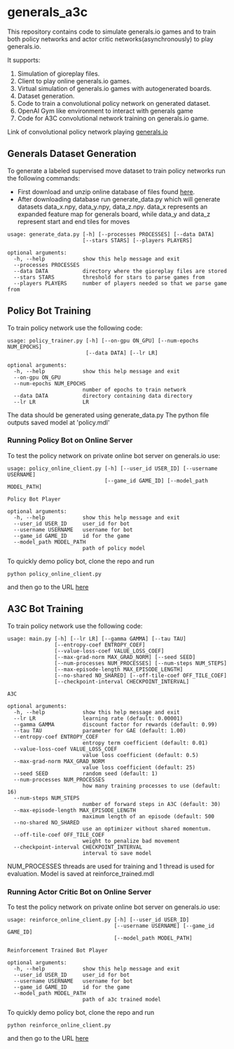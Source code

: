 # generals_a3c
This repository contains code to simulate generals.io games and to train both policy networks
and actor critic networks(asynchronously) to play generals.io.

It supports:
1. Simulation of gioreplay files.
2. Client to play online generals.io games.
3. Virtual simulation of generals.io games with autogenerated boards.
4. Dataset generation.
5. Code to train a convolutional policy network on generated dataset.
6. OpenAI Gym like environment to interact with generals game
7. Code for A3C convolutional network training on generals.io game. 

Link of convolutional policy network playing [generals.io](http://bot.generals.io/replays/Be0wkw2t-)

## Generals Dataset Generation

To generate a labeled supervised move dataset to train policy networks run the following commands:

* First download and unzip online database of files found [here](http://dev.generals.io/replays).
* After downloading database run generate_data.py which will generate datasets data_x.npy, data_y.npy, data_z.npy. data_x represents an expanded feature map for generals board, while data_y and data_z represent start and end tiles for moves
```
usage: generate_data.py [-h] [--processes PROCESSES] [--data DATA]
                        [--stars STARS] [--players PLAYERS]

optional arguments:
  -h, --help            show this help message and exit
  --processes PROCESSES
  --data DATA           directory where the gioreplay files are stored
  --stars STARS         threshold for stars to parse games from
  --players PLAYERS     number of players needed so that we parse game from
```

## Policy Bot Training 

To train policy network use the following code:
```
usage: policy_trainer.py [-h] [--on-gpu ON_GPU] [--num-epochs NUM_EPOCHS]
                         [--data DATA] [--lr LR]

optional arguments:
  -h, --help            show this help message and exit
  --on-gpu ON_GPU
  --num-epochs NUM_EPOCHS
                        number of epochs to train network
  --data DATA           directory containing data directory
  --lr LR               LR
```

The data should be generated using generate_data.py
The python file outputs saved model at 'policy.mdl'

### Running Policy Bot on Online Server

To test the policy network on private online bot server on generals.io use:
```
usage: policy_online_client.py [-h] [--user_id USER_ID] [--username USERNAME]
                               [--game_id GAME_ID] [--model_path MODEL_PATH]

Policy Bot Player

optional arguments:
  -h, --help            show this help message and exit
  --user_id USER_ID     user_id for bot
  --username USERNAME   username for bot
  --game_id GAME_ID     id for the game
  --model_path MODEL_PATH
                        path of policy model
```

To quickly demo policy bot, clone the repo and run 
```
python policy_online_client.py
```
and then go to the URL [here](http://bot.generals.io/games/viz0)

## A3C Bot Training 

To train policy network use the following code:
```
usage: main.py [-h] [--lr LR] [--gamma GAMMA] [--tau TAU]
               [--entropy-coef ENTROPY_COEF]
               [--value-loss-coef VALUE_LOSS_COEF]
               [--max-grad-norm MAX_GRAD_NORM] [--seed SEED]
               [--num-processes NUM_PROCESSES] [--num-steps NUM_STEPS]
               [--max-episode-length MAX_EPISODE_LENGTH]
               [--no-shared NO_SHARED] [--off-tile-coef OFF_TILE_COEF]
               [--checkpoint-interval CHECKPOINT_INTERVAL]

A3C

optional arguments:
  -h, --help            show this help message and exit
  --lr LR               learning rate (default: 0.00001)
  --gamma GAMMA         discount factor for rewards (default: 0.99)
  --tau TAU             parameter for GAE (default: 1.00)
  --entropy-coef ENTROPY_COEF
                        entropy term coefficient (default: 0.01)
  --value-loss-coef VALUE_LOSS_COEF
                        value loss coefficient (default: 0.5)
  --max-grad-norm MAX_GRAD_NORM
                        value loss coefficient (default: 25)
  --seed SEED           random seed (default: 1)
  --num-processes NUM_PROCESSES
                        how many training processes to use (default: 16)
  --num-steps NUM_STEPS
                        number of forward steps in A3C (default: 30)
  --max-episode-length MAX_EPISODE_LENGTH
                        maximum length of an episode (default: 500
  --no-shared NO_SHARED
                        use an optimizer without shared momentum.
  --off-tile-coef OFF_TILE_COEF
                        weight to penalize bad movement
  --checkpoint-interval CHECKPOINT_INTERVAL
                        interval to save model
```

NUM_PROCESSES threads are used for training and 1 thread is used for evaluation. Model
is saved at reinforce_trained.mdl

### Running Actor Critic Bot on Online Server

To test the policy network on private online bot server on generals.io use:
```
usage: reinforce_online_client.py [-h] [--user_id USER_ID]
                                  [--username USERNAME] [--game_id GAME_ID]
                                  [--model_path MODEL_PATH]

Reinforcement Trained Bot Player

optional arguments:
  -h, --help            show this help message and exit
  --user_id USER_ID     user_id for bot
  --username USERNAME   username for bot
  --game_id GAME_ID     id for the game
  --model_path MODEL_PATH
                        path of a3c trained model
```

To quickly demo policy bot, clone the repo and run 
```
python reinforce_online_client.py
```
and then go to the URL [here](http://bot.generals.io/games/viz0)

